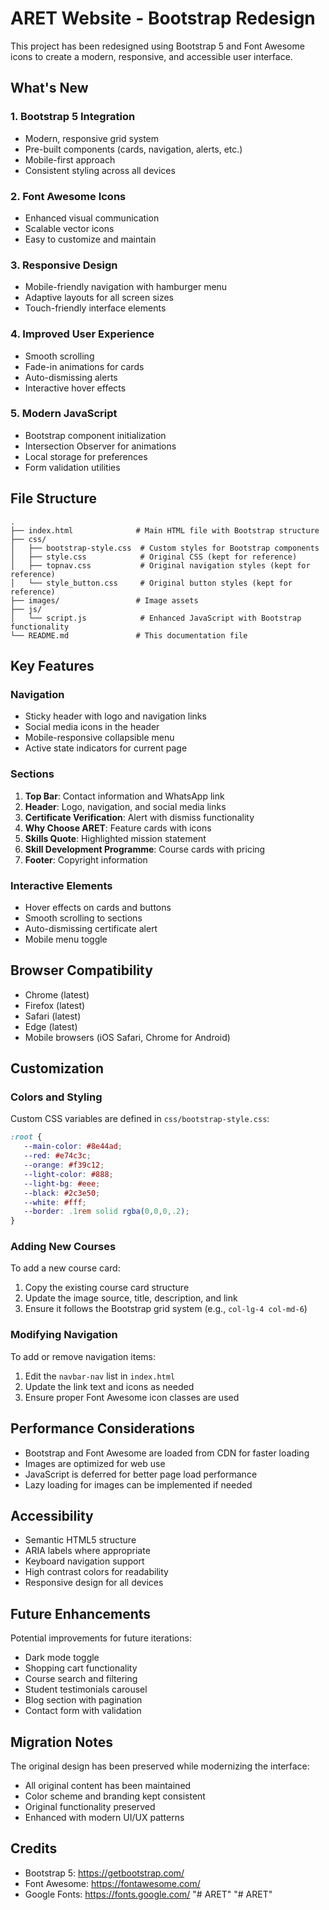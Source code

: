 # ARET Website - Bootstrap Redesign

This project has been redesigned using Bootstrap 5 and Font Awesome icons to create a modern, responsive, and accessible user interface.

## What's New

### 1. Bootstrap 5 Integration
- Modern, responsive grid system
- Pre-built components (cards, navigation, alerts, etc.)
- Mobile-first approach
- Consistent styling across all devices

### 2. Font Awesome Icons
- Enhanced visual communication
- Scalable vector icons
- Easy to customize and maintain

### 3. Responsive Design
- Mobile-friendly navigation with hamburger menu
- Adaptive layouts for all screen sizes
- Touch-friendly interface elements

### 4. Improved User Experience
- Smooth scrolling
- Fade-in animations for cards
- Auto-dismissing alerts
- Interactive hover effects

### 5. Modern JavaScript
- Bootstrap component initialization
- Intersection Observer for animations
- Local storage for preferences
- Form validation utilities

## File Structure

```
.
├── index.html              # Main HTML file with Bootstrap structure
├── css/
│   ├── bootstrap-style.css  # Custom styles for Bootstrap components
│   ├── style.css            # Original CSS (kept for reference)
│   ├── topnav.css           # Original navigation styles (kept for reference)
│   └── style_button.css     # Original button styles (kept for reference)
├── images/                 # Image assets
├── js/
│   └── script.js            # Enhanced JavaScript with Bootstrap functionality
└── README.md               # This documentation file
```

## Key Features

### Navigation
- Sticky header with logo and navigation links
- Social media icons in the header
- Mobile-responsive collapsible menu
- Active state indicators for current page

### Sections
1. **Top Bar**: Contact information and WhatsApp link
2. **Header**: Logo, navigation, and social media links
3. **Certificate Verification**: Alert with dismiss functionality
4. **Why Choose ARET**: Feature cards with icons
5. **Skills Quote**: Highlighted mission statement
6. **Skill Development Programme**: Course cards with pricing
7. **Footer**: Copyright information

### Interactive Elements
- Hover effects on cards and buttons
- Smooth scrolling to sections
- Auto-dismissing certificate alert
- Mobile menu toggle

## Browser Compatibility

- Chrome (latest)
- Firefox (latest)
- Safari (latest)
- Edge (latest)
- Mobile browsers (iOS Safari, Chrome for Android)

## Customization

### Colors and Styling
Custom CSS variables are defined in `css/bootstrap-style.css`:
```css
:root {
   --main-color: #8e44ad;
   --red: #e74c3c;
   --orange: #f39c12;
   --light-color: #888;
   --light-bg: #eee;
   --black: #2c3e50;
   --white: #fff;
   --border: .1rem solid rgba(0,0,0,.2);
}
```

### Adding New Courses
To add a new course card:
1. Copy the existing course card structure
2. Update the image source, title, description, and link
3. Ensure it follows the Bootstrap grid system (e.g., `col-lg-4 col-md-6`)

### Modifying Navigation
To add or remove navigation items:
1. Edit the `navbar-nav` list in `index.html`
2. Update the link text and icons as needed
3. Ensure proper Font Awesome icon classes are used

## Performance Considerations

- Bootstrap and Font Awesome are loaded from CDN for faster loading
- Images are optimized for web use
- JavaScript is deferred for better page load performance
- Lazy loading for images can be implemented if needed

## Accessibility

- Semantic HTML5 structure
- ARIA labels where appropriate
- Keyboard navigation support
- High contrast colors for readability
- Responsive design for all devices

## Future Enhancements

Potential improvements for future iterations:
- Dark mode toggle
- Shopping cart functionality
- Course search and filtering
- Student testimonials carousel
- Blog section with pagination
- Contact form with validation

## Migration Notes

The original design has been preserved while modernizing the interface:
- All original content has been maintained
- Color scheme and branding kept consistent
- Original functionality preserved
- Enhanced with modern UI/UX patterns

## Credits

- Bootstrap 5: https://getbootstrap.com/
- Font Awesome: https://fontawesome.com/
- Google Fonts: https://fonts.google.com/
"# ARET" 
"# ARET" 
